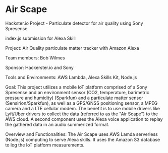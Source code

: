 # Air Scape  

Hackster.io Project - Particulate detector for air quality using Sony Spresense
 
index.js submission for Alexa Skill

Project: Air Quality particulate matter tracker with Amazon Alexa

Team members: Bob Wilmes

Sponsor: Hackerster.io and Sony

Tools and Environments: AWS Lambda, Alexa Skills Kit, Node.js

Goal:
This project utilizes a mobile IoT platform comprised of a Sony Spresense and an environment sensor (CO2, temperature, barimetric pressure and humidity) (Sparkfun) 
and a particulate matter sensor (Sensirion/Sparkfun), as well as a GPS/GNSS positioning sensor, a MPEG camera and a LTE cellular modem. The benefit is to use
mobile drivers like Lyft/Uber drivers to collect the data (referred to as the "Air Scape") to the AWS cloud. A second component uses the Alexa voice application
to replay the gathered data in an audio summerized format.


Overview and Functionalities:
The Air Scape uses AWS Lamda serverless (Node.js) computing to serve Alexa skills. It uses the Amazon S3 database to log the IoT platform measurements.
  
